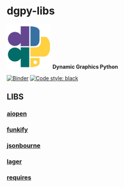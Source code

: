 # dgpy-libs

<img src="https://github.com/dynamic-graphics-inc/dgpy-libs/blob/master/_data/dgpy_logo.svg?raw=true" alt="drawing" width="120"/> **Dynamic Graphics Python**

[![Binder](https://mybinder.org/badge_logo.svg)](https://mybinder.org/v2/gh/dynamic-graphics-inc/dgpy-libs/master?filepath=README.ipynb)
[![Code style: black](https://img.shields.io/badge/code%20style-black-000000.svg)](https://github.com/psf/black)

## LIBS

### [aiopen](./aiopen/README.ipynb)

### [funkify](./funkify/README.ipynb)

### [jsonbourne](./jsonbourne/README.ipynb)

### [lager](./lager/README.ipynb)

### [requires](./requires/README.ipynb)



```python

```

